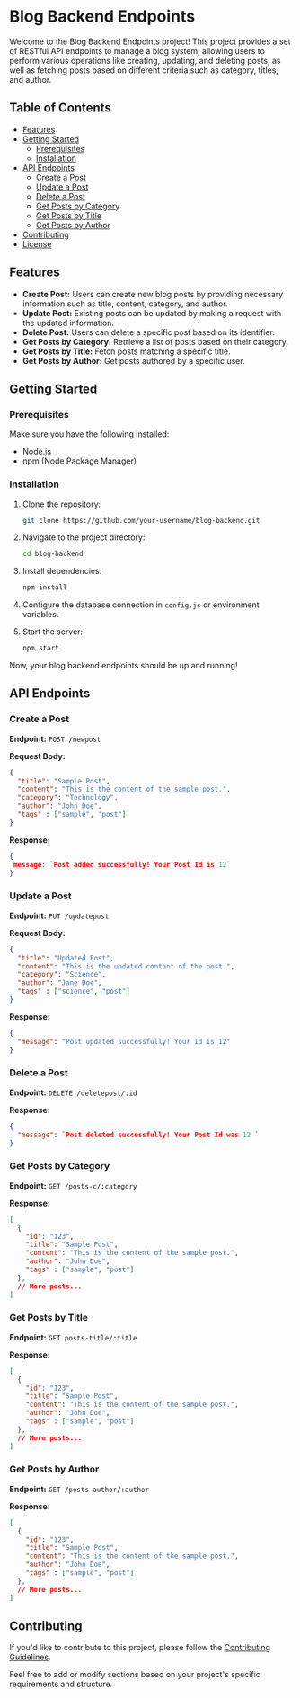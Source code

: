 
# Blog Backend Endpoints

Welcome to the Blog Backend Endpoints project! This project provides a set of RESTful API endpoints to manage a blog system, allowing users to perform various operations like creating, updating, and deleting posts, as well as fetching posts based on different criteria such as category, titles, and author.

## Table of Contents

- [Features](#features)
- [Getting Started](#getting-started)
  - [Prerequisites](#prerequisites)
  - [Installation](#installation)
- [API Endpoints](#api-endpoints)
  - [Create a Post](#create-a-post)
  - [Update a Post](#update-a-post)
  - [Delete a Post](#delete-a-post)
  - [Get Posts by Category](#get-posts-by-category)
  - [Get Posts by Title](#get-posts-by-title)
  - [Get Posts by Author](#get-posts-by-author)
- [Contributing](#contributing)
- [License](#license)

## Features

- **Create Post:** Users can create new blog posts by providing necessary information such as title, content, category, and author.
- **Update Post:** Existing posts can be updated by making a request with the updated information.
- **Delete Post:** Users can delete a specific post based on its identifier.
- **Get Posts by Category:** Retrieve a list of posts based on their category.
- **Get Posts by Title:** Fetch posts matching a specific title.
- **Get Posts by Author:** Get posts authored by a specific user.

## Getting Started

### Prerequisites

Make sure you have the following installed:

- Node.js
- npm (Node Package Manager)

### Installation

1. Clone the repository:

   ```bash
   git clone https://github.com/your-username/blog-backend.git
   ```

2. Navigate to the project directory:

   ```bash
   cd blog-backend
   ```

3. Install dependencies:

   ```bash
   npm install
   ```

4. Configure the database connection in `config.js` or environment variables.

5. Start the server:

   ```bash
   npm start
   ```

Now, your blog backend endpoints should be up and running!

## API Endpoints

### Create a Post

**Endpoint:** `POST /newpost`

**Request Body:**
```json
{
  "title": "Sample Post",
  "content": "This is the content of the sample post.",
  "category": "Technology",
  "author": "John Doe",
  "tags" : ["sample", "post"]
}
```

**Response:**
```json
{
 message: `Post added successfully! Your Post Id is 12`
}
```

### Update a Post

**Endpoint:** `PUT /updatepost`

**Request Body:**
```json
{
  "title": "Updated Post",
  "content": "This is the updated content of the post.",
  "category": "Science",
  "author": "Jane Doe",
  "tags" : ["science", "post"]
}
```

**Response:**
```json
{
  "message": "Post updated successfully! Your Id is 12"
}
```

### Delete a Post

**Endpoint:** `DELETE /deletepost/:id`

**Response:**
```json
{
  "message": `Post deleted successfully! Your Post Id was 12 `
}
```

### Get Posts by Category

**Endpoint:** `GET /posts-c/:category`

**Response:**
```json
[
  {
    "id": "123",
    "title": "Sample Post",
    "content": "This is the content of the sample post.",
    "author": "John Doe",
    "tags" : ["sample", "post"]
  },
  // More posts...
]
```

### Get Posts by Title

**Endpoint:** `GET posts-title/:title`

**Response:**
```json
[
  {
    "id": "123",
    "title": "Sample Post",
    "content": "This is the content of the sample post.",
    "author": "John Doe",
    "tags" : ["sample", "post"]
  },
  // More posts...
]
```

### Get Posts by Author

**Endpoint:** `GET /posts-author/:author`

**Response:**
```json
[
  {
    "id": "123",
    "title": "Sample Post",
    "content": "This is the content of the sample post.",
    "author": "John Doe",
    "tags" : ["sample", "post"]
  },
  // More posts...
]
```

## Contributing

If you'd like to contribute to this project, please follow the [Contributing Guidelines](CONTRIBUTING.md).


Feel free to add or modify sections based on your project's specific requirements and structure.
